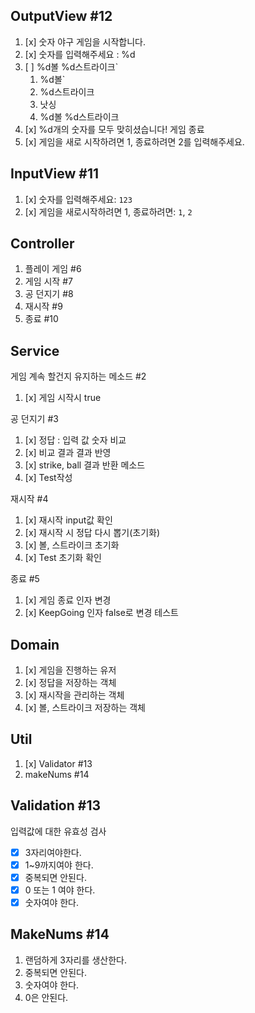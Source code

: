 ## OutputView  #12
1. [x] 숫자 야구 게임을 시작합니다.
2. [x] 숫자를 입력해주세요 : %d 
3. [ ] %d볼 %d스트라이크`
    1. %d볼`
   2. %d스트라이크
   3. 낫싱
   4. %d볼 %d스트라이크
4. [x] %d개의 숫자를 모두 맞히셨습니다! 게임 종료
5. [x] 게임을 새로 시작하려면 1, 종료하려면 2를 입력해주세요.

## InputView #11
1. [x] 숫자를 입력해주세요: `123`
2. [x] 게임을 새로시작하려면 1, 종료하려면: `1`, `2`

## Controller
1. 플레이 게임 #6
2. 게임 시작 #7
3. 공 던지기 #8
4. 재시작  #9
5. 종료 #10

## Service
게임 계속 할건지 유지하는 메소드 #2
1. [x] 게임 시작시 true

공 던지기 #3
1. [x] 정답 : 입력 값 숫자 비교
2. [x] 비교 결과 결과 반영
3. [x] strike, ball 결과 반환 메소드
4. [x] Test작성 

재시작 #4
1. [x] 재시작 input값 확인
2. [x] 재시작 시 정답 다시 뽑기(초기화)
3. [x] 볼, 스트라이크 초기화
4. [x] Test 초기화 확인

종료 #5
1. [x] 게임 종료 인자 변경
2. [x] KeepGoing 인자 false로 변경 테스트


## Domain
1. [x] 게임을 진행하는 유저
2. [x] 정답을 저장하는 객체
3. [x] 재시작을 관리하는 객체
4. [x] 볼, 스트라이크 저장하는 객체

## Util
1. [x] Validator #13
2. makeNums #14

## Validation #13
입력값에 대한 유효성 검사
* [x] 3자리여야한다.
* [x] 1~9까지여야 한다.
* [x] 중복되면 안된다.
* [x] 0 또는 1 여야 한다.
* [x] 숫자여야 한다.

## MakeNums #14
1. 랜덤하게 3자리를 생산한다.
2. 중복되면 안된다.
3. 숫자여야 한다.
4. 0은 안된다.
